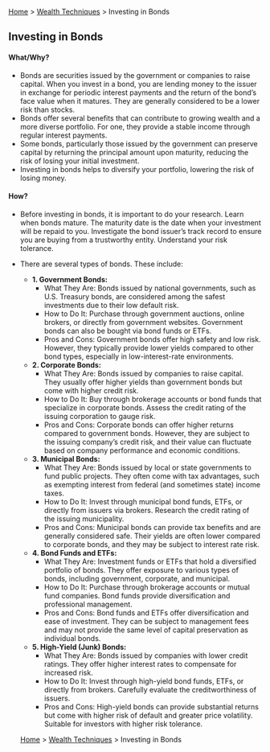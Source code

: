 [Home](../../../README.md) > [Wealth Techniques](../../wealth-techniques.md) > Investing in Bonds

## Investing in Bonds

#### What/Why?

- Bonds are securities issued by the government or companies to raise capital. When you invest in a bond, you are lending money to the issuer in exchange for periodic interest payments and the return of the bond’s face value when it matures. They are generally considered to be a lower risk than stocks.   
- Bonds offer several benefits that can contribute to growing wealth and a more diverse portfolio. For one, they provide a stable income through regular interest payments.   
- Some bonds, particularly those issued by the government can preserve capital by returning the principal amount upon maturity, reducing the risk of losing your initial investment.  
- Investing in bonds helps to diversify your portfolio, lowering the risk of losing money. 

#### How?

- Before investing in bonds, it is important to do your research. Learn when bonds mature. The maturity date is the date when your investment will be repaid to you. Investigate the bond issuer’s track record to ensure you are buying from a trustworthy entity. Understand your risk tolerance.   
- There are several types of bonds. These include:   
  - **1\. Government Bonds:**  
    - What They Are: Bonds issued by national governments, such as U.S. Treasury bonds, are considered among the safest investments due to their low default risk.  
    - How to Do It: Purchase through government auctions, online brokers, or directly from government websites. Government bonds can also be bought via bond funds or ETFs.  
    - Pros and Cons: Government bonds offer high safety and low risk. However, they typically provide lower yields compared to other bond types, especially in low-interest-rate environments.  
  - **2\. Corporate Bonds:**  
    - What They Are: Bonds issued by companies to raise capital. They usually offer higher yields than government bonds but come with higher credit risk.  
    - How to Do It: Buy through brokerage accounts or bond funds that specialize in corporate bonds. Assess the credit rating of the issuing corporation to gauge risk.  
    - Pros and Cons: Corporate bonds can offer higher returns compared to government bonds. However, they are subject to the issuing company’s credit risk, and their value can fluctuate based on company performance and economic conditions.  
  - **3\. Municipal Bonds:**  
    - What They Are: Bonds issued by local or state governments to fund public projects. They often come with tax advantages, such as exempting interest from federal (and sometimes state) income taxes.  
    - How to Do It: Invest through municipal bond funds, ETFs, or directly from issuers via brokers. Research the credit rating of the issuing municipality.  
    - Pros and Cons: Municipal bonds can provide tax benefits and are generally considered safe. Their yields are often lower compared to corporate bonds, and they may be subject to interest rate risk.  
  - **4\. Bond Funds and ETFs:**  
    - What They Are: Investment funds or ETFs that hold a diversified portfolio of bonds. They offer exposure to various types of bonds, including government, corporate, and municipal.  
    - How to Do It: Purchase through brokerage accounts or mutual fund companies. Bond funds provide diversification and professional management.  
    - Pros and Cons: Bond funds and ETFs offer diversification and ease of investment. They can be subject to management fees and may not provide the same level of capital preservation as individual bonds.  
  - **5\. High-Yield (Junk) Bonds:**  
    - What They Are: Bonds issued by companies with lower credit ratings. They offer higher interest rates to compensate for increased risk.  
    - How to Do It: Invest through high-yield bond funds, ETFs, or directly from brokers. Carefully evaluate the creditworthiness of issuers.  
    - Pros and Cons: High-yield bonds can provide substantial returns but come with higher risk of default and greater price volatility. Suitable for investors with higher risk tolerance.

  [Home](../../../README.md) > [Wealth Techniques](../../wealth-techniques.md) > Investing in Bonds